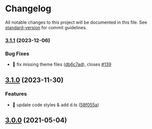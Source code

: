 # Changelog

All notable changes to this project will be documented in this file. See [standard-version](https://github.com/conventional-changelog/standard-version) for commit guidelines.

### [3.1.1](https://github.com/CyberNika/v-contextmenu/compare/v3.1.0...v3.1.1) (2023-12-06)


### Bug Fixes

* 🐛 fix missing theme files ([db6c7ad](https://github.com/CyberNika/v-contextmenu/commit/db6c7add9a740f4af87d09cfc3c73b98ca619afa)), closes [#139](https://github.com/CyberNika/v-contextmenu/issues/139)

## [3.1.0](https://github.com/CyberNika/v-contextmenu/compare/v3.0.0...v3.1.0) (2023-11-30)

### Features

* 🎸 update code styles & add d.ts ([58f055a](https://github.com/CyberNika/v-contextmenu/commit/58f055a2422f82b8c21140fe7770082ab024b9c6))

## [3.0.0](https://github.com/CyberNika/v-contextmenu/compare/v2.8.0...v3.0.0) (2021-05-04)
